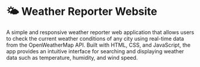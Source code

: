 # 🌤️ Weather Reporter Website

A simple and responsive weather reporter web application that allows users to check the current weather conditions of any city using real-time data from the OpenWeatherMap API. Built with HTML, CSS, and JavaScript, the app provides an intuitive interface for searching and displaying weather data such as temperature, humidity, and wind speed.


